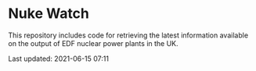 # Nuke Watch

This repository includes code for retrieving the latest information available on the output of EDF nuclear power plants in the UK.

Last updated: 2021-06-15 07:11